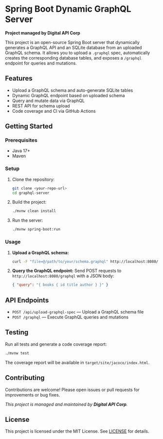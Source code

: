 # Spring Boot Dynamic GraphQL Server

**Project managed by Digital API Corp**

This project is an open-source Spring Boot server that dynamically generates a GraphQL API and an SQLite database from an uploaded GraphQL schema. It allows you to upload a `.graphql` spec, automatically creates the corresponding database tables, and exposes a `/graphql` endpoint for queries and mutations.

## Features
- Upload a GraphQL schema and auto-generate SQLite tables
- Dynamic GraphQL endpoint based on uploaded schema
- Query and mutate data via GraphQL
- REST API for schema upload
- Code coverage and CI via GitHub Actions

## Getting Started

### Prerequisites
- Java 17+
- Maven

### Setup
1. Clone the repository:
   ```bash
   git clone <your-repo-url>
   cd graphql-server
   ```
2. Build the project:
   ```bash
   ./mvnw clean install
   ```
3. Run the server:
   ```bash
   ./mvnw spring-boot:run
   ```

### Usage
1. **Upload a GraphQL schema:**
   ```bash
   curl -F "file=@/path/to/your/schema.graphql" http://localhost:8080/api/upload-graphql-spec
   ```
2. **Query the GraphQL endpoint:**
   Send POST requests to `http://localhost:8080/graphql` with a JSON body:
   ```json
   { "query": "{ books { id title author } }" }
   ```

## API Endpoints
- `POST /api/upload-graphql-spec` — Upload a GraphQL schema file
- `POST /graphql` — Execute GraphQL queries and mutations

## Testing
Run all tests and generate a code coverage report:
```bash
./mvnw test
```
The coverage report will be available in `target/site/jacoco/index.html`.

## Contributing
Contributions are welcome! Please open issues or pull requests for improvements or bug fixes.

_This project is managed and maintained by **Digital API Corp**._

## License
This project is licensed under the MIT License. See [LICENSE](LICENSE) for details. 